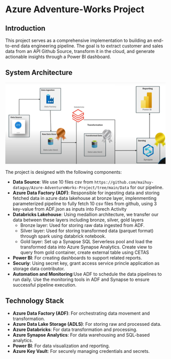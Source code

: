 # Azure Adventure-Works Project

## Introduction
This project serves as a comprehensive implementation to building an end-to-end data engineering pipeline. The goal is to extract customer and sales data from an API Github Source, transform it in the cloud, and generate actionable insights through a Power BI dashboard.

## System Architecture
![System Architecture](https://github.com/maihuy-dataguy/Azure-AdventureWorks-Project/blob/main/pics/AdventureWorks.png)

The project is designed with the following components:

- **Data Source**: We use 10 files csv from `https://github.com/maihuy-dataguy/Azure-AdventureWorks-Project/tree/main/Data` for our pipeline.
- **Azure Data Factory (ADF)**: Responsible for ingesting data and storing fetched data in azure data lakehouse at bronze layer, implenmenting parameterized pipeline to fully fetch 10 csv files from github, using 3 key-value from ADF.json as inputs into Forech Activity  
- **Databricks Lakehouse**: Using medallion architecture, we transfer our data between these layers including bronze, silver, gold layers
    - Bronze layer: Used for storing raw data ingested from ADF.
    - Silver layer: Used for storing transformed data (parquet format) through spark using databrick notebook.
    - Gold layer: Set up a Synapse SQL Serverless pool and load the transformed data into Azure Synapse Analytics. Create view to query from gold container, create external table using CETAS
- **Power BI**: For creating dashboards to support related reports. 
- **Securiy**: Using secret key, grant access service princle application as storage data contributor.
- **Automation and Monitoring**:Use ADF to schedule the data pipelines to run daily. Use the monitoring tools in ADF and Synapse to ensure successful pipeline execution.

## Technology Stack
- **Azure Data Factory (ADF)**: For orchestrating data movement and transformation.
- **Azure Data Lake Storage (ADLS)**: For storing raw and processed data.
- **Azure Databricks**: For data transformation and processing.
- **Azure Synapse Analytics**: For data warehousing and SQL-based analytics.
- **Power BI**: For data visualization and reporting.
- **Azure Key Vault**: For securely managing credentials and secrets.
